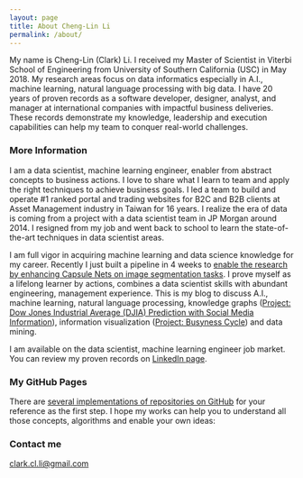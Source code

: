 ```yaml
---
layout: page
title: About Cheng-Lin Li
permalink: /about/
---
```


My name is Cheng-Lin (Clark) Li. I received my Master of Scientist in Viterbi School of Engineering from University of Southern California (USC) in May 2018. My research areas focus on data informatics especially in A.I., machine learning, natural language processing with big data. I have 20 years of proven records as a software developer, designer, analyst, and manager at international companies with impactful business deliveries. These records demonstrate my knowledge, leadership and execution capabilities can help my team to conquer real-world challenges.

### More Information

I am a data scientist, machine learning engineer, enabler from abstract concepts to business actions. I love to share what I learn to team and apply the right techniques to achieve business goals. I led a team to build and operate #1 ranked portal and trading websites for B2C and B2B clients at Asset Management industry in Taiwan for 16 years. I realize the era of data is coming from a project with a data scientist team in JP Morgan around 2014. I resigned from my job and went back to school to learn the state-of-the-art techniques in data scientist areas.

I am full vigor in acquiring machine learning and data science knowledge for my career. Recently I just built a pipeline in 4 weeks to [enable the research by enhancing Capsule Nets on image segmentation tasks](https://github.com/Cheng-Lin-Li/SegCaps). I prove myself as a lifelong learner by actions, combines a data scientist skills with abundant engineering, management experience. This is my blog to discuss A.I., machine learning, natural language processing, knowledge graphs ([Project: Dow Jones Industrial Average (DJIA) Prediction with Social Media Information](https://github.com/Cheng-Lin-Li/Market-Trend-Prediction/blob/master/source/Dow%20Jones%20Industrial%20Average%20Prediction%20with%20Media%20Channel%20Info-with%20Social%20Info.ipynb)), information visualization ([Project: Busyness Cycle](https://cheng-lin-li.github.io/assets/InformationVisualization/BusinessCycle/dist/index.html)) and data mining.

I am available on the data scientist, machine learning engineer job market. You can review my proven records on [LinkedIn page](https://www.linkedin.com/in/chenglin-li/).

### My GitHub Pages
There are [several implementations of repositories on GitHub](https://cheng-lin-li.github.io/github/) for your reference as the first step. I hope my works can help you to understand all those concepts, algorithms and enable your own ideas:

### Contact me

[clark.cl.li@gmail.com](mailto:clark.cl.li@gmail.com) 
